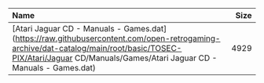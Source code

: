 |Name|Size|
|:---|---:|
|[Atari Jaguar CD - Manuals - Games.dat](https://raw.githubusercontent.com/open-retrogaming-archive/dat-catalog/main/root/basic/TOSEC-PIX/Atari/Jaguar CD/Manuals/Games/Atari Jaguar CD - Manuals - Games.dat)|4929|
